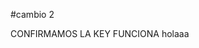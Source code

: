 <!-- CREO UN MAIN MD PARA PROBAR SI SE EDITA EN LA NUVE,
Y VER SI CONSIGO, Q CON LOS DIRECTORIOS Q CREE AL PRINCIPIO (ADRI)
PODER MODIFICARLO Y QUE ME SUCEDE AL TENER INCOMPATIBILIDADES -->
#cambio 2 

CONFIRMAMOS LA KEY FUNCIONA
holaaa
